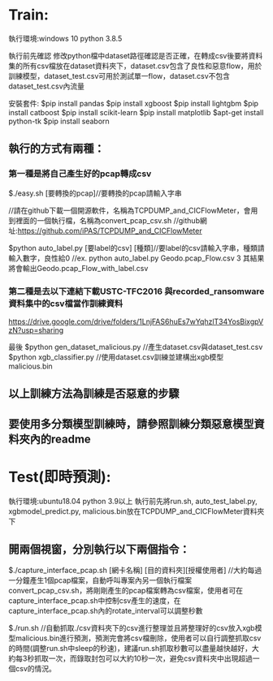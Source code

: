 # Train:
執行環境:windows 10 python 3.8.5

執行前先確認
修改python檔中dataset路徑確認是否正確，在轉成csv後要將資料集的所有csv檔放在dataset資料夾下，dataset.csv包含了良性和惡意flow，用於訓練模型，dataset_test.csv可用於測試單一flow，dataset.csv不包含dataset_test.csv內流量

安裝套件:
$pip install pandas
$pip install xgboost
$pip install lightgbm
$pip install catboost
$pip install scikit-learn
$pip install matplotlib
$apt-get install python-tk
$pip install seaborn
## 執行的方式有兩種：
### 第一種是將自己產生好的pcap轉成csv
$./easy.sh [要轉換的pcap]//要轉換的pcap請輸入字串

//請在github下載一個開源軟件，名稱為TCPDUMP_and_CICFlowMeter，會用到裡面的一個執行檔，名稱為convert_pcap_csv.sh
//github網址:https://github.com/iPAS/TCPDUMP_and_CICFlowMeter

$python auto_label.py [要label的csv] [種類]//要label的csv請輸入字串，種類請輸入數字，良性給0
//ex. python auto_label.py Geodo.pcap_Flow.csv 3  其結果將會輸出Geodo.pcap_Flow_with_label.csv

### 第二種是去以下連結下載USTC-TFC2016 與recorded_ransomware資料集中的csv檔當作訓練資料
https://drive.google.com/drive/folders/1LnjFAS6huEs7wYqhzlT34YosBixgpVzN?usp=sharing

最後
$python gen_dataset_malicious.py //產生dataset.csv與dataset_test.csv
$python xgb_classifier.py //使用dataset.csv訓練並建構出xgb模型malicious.bin

## 以上訓練方法為訓練是否惡意的步驟

## 要使用多分類模型訓練時，請參照訓練分類惡意模型資料夾內的readme

# Test(即時預測):

執行環境:ubuntu18.04 python 3.9以上
執行前先將run.sh, auto_test_label.py, xgbmodel_predict.py, malicious.bin放在TCPDUMP_and_CICFlowMeter資料夾下
## 開兩個視窗，分別執行以下兩個指令：
$./capture_interface_pcap.sh [網卡名稱] [目的資料夾][授權使用者] 
//大約每過一分鐘產生1個pcap檔案，自動呼叫專案內另一個執行檔案convert_pcap_csv.sh，將剛剛產生的pcap檔案轉為csv檔案，使用者可在capture_interface_pcap.sh中控制csv產生的速度，在capture_interface_pcap.sh內的rotate_interval可以調整秒數

$./run.sh
//自動抓取./csv資料夾下的csv進行整理並且將整理好的csv放入xgb模型malicious.bin進行預測，預測完會將csv檔刪除，使用者可以自行調整抓取csv的時間(調整run.sh中sleep的秒速)，建議run.sh抓取秒數可以盡量越快越好，大約每3秒抓取一次，而錄取封包可以大約10秒一次，避免csv資料夾中出現超過一個csv的情況。
